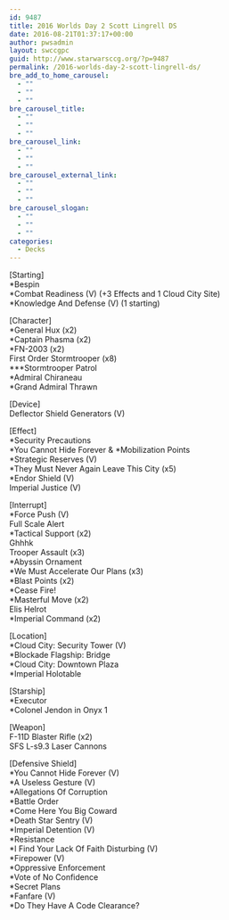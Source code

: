 ```yaml
---
id: 9487
title: 2016 Worlds Day 2 Scott Lingrell DS
date: 2016-08-21T01:37:17+00:00
author: pwsadmin
layout: swccgpc
guid: http://www.starwarsccg.org/?p=9487
permalink: /2016-worlds-day-2-scott-lingrell-ds/
bre_add_to_home_carousel:
  - ""
  - ""
  - ""
bre_carousel_title:
  - ""
  - ""
  - ""
bre_carousel_link:
  - ""
  - ""
  - ""
bre_carousel_external_link:
  - ""
  - ""
  - ""
bre_carousel_slogan:
  - ""
  - ""
  - ""
categories:
  - Decks
---
```

[Starting]  
*Bespin  
*Combat Readiness (V) (+3 Effects and 1 Cloud City Site)  
*Knowledge And Defense (V) (1 starting)

[Character]  
*General Hux (x2)  
*Captain Phasma (x2)  
*FN-2003 (x2)  
First Order Stormtrooper (x8)  
\***Stormtrooper Patrol  
*Admiral Chiraneau  
*Grand Admiral Thrawn

[Device]  
Deflector Shield Generators (V)

[Effect]  
*Security Precautions  
\*You Cannot Hide Forever & \*Mobilization Points  
*Strategic Reserves (V)  
*They Must Never Again Leave This City (x5)  
*Endor Shield (V)  
Imperial Justice (V)

[Interrupt]  
*Force Push (V)  
Full Scale Alert  
*Tactical Support (x2)  
Ghhhk  
Trooper Assault (x3)  
*Abyssin Ornament  
*We Must Accelerate Our Plans (x3)  
*Blast Points (x2)  
*Cease Fire!  
*Masterful Move (x2)  
Elis Helrot  
*Imperial Command (x2)

[Location]  
*Cloud City: Security Tower (V)  
*Blockade Flagship: Bridge  
*Cloud City: Downtown Plaza  
*Imperial Holotable

[Starship]  
*Executor  
*Colonel Jendon in Onyx 1

[Weapon]  
F-11D Blaster Rifle (x2)  
SFS L-s9.3 Laser Cannons

[Defensive Shield]  
*You Cannot Hide Forever (V)  
*A Useless Gesture (V)  
*Allegations Of Corruption  
*Battle Order  
*Come Here You Big Coward  
*Death Star Sentry (V)  
*Imperial Detention (V)  
*Resistance  
*I Find Your Lack Of Faith Disturbing (V)  
*Firepower (V)  
*Oppressive Enforcement  
*Vote of No Confidence  
*Secret Plans  
*Fanfare (V)  
*Do They Have A Code Clearance?
